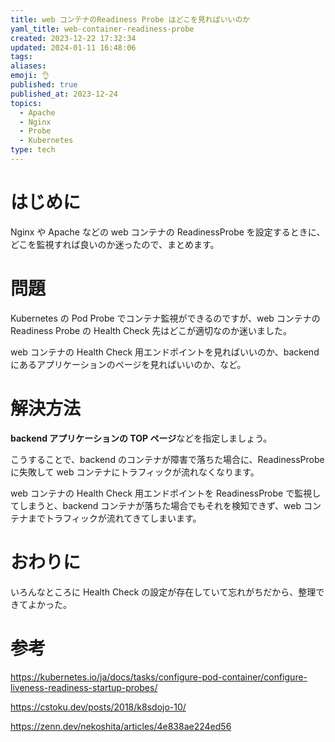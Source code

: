 ```yaml
---
title: web コンテナのReadiness Probe はどこを見ればいいのか
yaml_title: web-container-readiness-probe
created: 2023-12-22 17:32:34
updated: 2024-01-11 16:48:06
tags: 
aliases: 
emoji: 👌
published: true
published_at: 2023-12-24
topics:
  - Apache
  - Nginx
  - Probe
  - Kubernetes
type: tech
---
```

# はじめに

Nginx や Apache などの web コンテナの ReadinessProbe を設定するときに、どこを監視すれば良いのか迷ったので、まとめます。

# 問題

Kubernetes の Pod Probe でコンテナ監視ができるのですが、web コンテナの Readiness Probe の Health Check 先はどこが適切なのか迷いました。

web コンテナの Health Check 用エンドポイントを見ればいいのか、backend にあるアプリケーションのページを見ればいいのか、など。

# 解決方法

**backend アプリケーションの TOP ページ**などを指定しましょう。

こうすることで、backend のコンテナが障害で落ちた場合に、ReadinessProbe に失敗して web コンテナにトラフィックが流れなくなります。

web コンテナの Health Check 用エンドポイントを ReadinessProbe で監視してしまうと、backend コンテナが落ちた場合でもそれを検知できず、web コンテナまでトラフィックが流れてきてしまいます。

# おわりに

いろんなところに Health Check の設定が存在していて忘れがちだから、整理できてよかった。

# 参考

https://kubernetes.io/ja/docs/tasks/configure-pod-container/configure-liveness-readiness-startup-probes/

https://cstoku.dev/posts/2018/k8sdojo-10/

https://zenn.dev/nekoshita/articles/4e838ae224ed56
